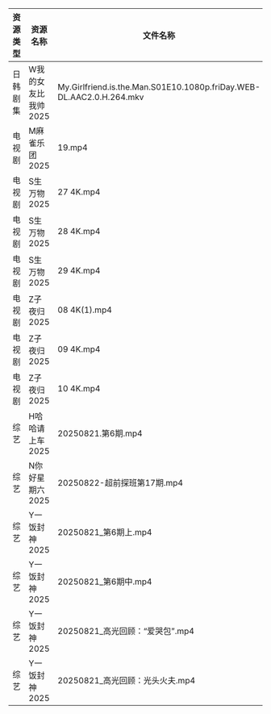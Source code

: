 | 资源类型 | 资源名称         | 文件名称                                                                 | 分享链接                                 | 更新时间                |
| ---- | ------------ | -------------------------------------------------------------------- | ------------------------------------ | ------------------- |
| 日韩剧集 | W我的女友比我帅2025 | My.Girlfriend.is.the.Man.S01E10.1080p.friDay.WEB-DL.AAC2.0.H.264.mkv | https://pan.quark.cn/s/0a66c240ab28  | 2025-08-22 01:26:00 |
| 电视剧  | M麻雀乐团2025    | 19.mp4                                                               | https://pan.quark.cn/s/6f7fe24c7e8f  | 2025-08-22 10:21:39 |
| 电视剧  | S生万物2025     | 27 4K.mp4                                                            | https://www.alipan.com/s/o5nqxSzSEEC | 2025-08-22 00:01:04 |
| 电视剧  | S生万物2025     | 28 4K.mp4                                                            | https://www.alipan.com/s/o5nqxSzSEEC | 2025-08-22 00:01:01 |
| 电视剧  | S生万物2025     | 29 4K.mp4                                                            | https://www.alipan.com/s/o5nqxSzSEEC | 2025-08-22 00:01:01 |
| 电视剧  | Z子夜归2025     | 08 4K(1).mp4                                                         | https://www.alipan.com/s/eenSecWfvhF | 2025-08-22 00:01:35 |
| 电视剧  | Z子夜归2025     | 09 4K.mp4                                                            | https://www.alipan.com/s/eenSecWfvhF | 2025-08-22 00:01:35 |
| 电视剧  | Z子夜归2025     | 10 4K.mp4                                                            | https://www.alipan.com/s/eenSecWfvhF | 2025-08-22 00:01:34 |
| 综艺   | H哈哈请上车2025   | 20250821.第6期.mp4                                                     | https://pan.quark.cn/s/6a88287d5483  | 2025-08-22 10:17:48 |
| 综艺   | N你好星期六2025   | 20250822-超前探班第17期.mp4                                                | https://www.alipan.com/s/nvuMvPrHLGa | 2025-08-22 15:01:43 |
| 综艺   | Y一饭封神2025    | 20250821_第6期上.mp4                                                    | https://www.alipan.com/s/w4Qpfj6YdVw | 2025-08-22 00:01:55 |
| 综艺   | Y一饭封神2025    | 20250821_第6期中.mp4                                                    | https://www.alipan.com/s/w4Qpfj6YdVw | 2025-08-22 00:01:54 |
| 综艺   | Y一饭封神2025    | 20250821_高光回顾：“爱哭包”.mp4                                              | https://www.alipan.com/s/w4Qpfj6YdVw | 2025-08-22 00:01:54 |
| 综艺   | Y一饭封神2025    | 20250821_高光回顾：光头火夫.mp4                                               | https://www.alipan.com/s/w4Qpfj6YdVw | 2025-08-22 00:01:53 |
